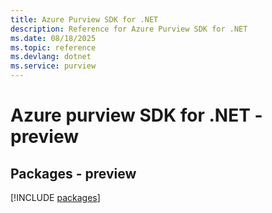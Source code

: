 ```yaml
---
title: Azure Purview SDK for .NET
description: Reference for Azure Purview SDK for .NET
ms.date: 08/18/2025
ms.topic: reference
ms.devlang: dotnet
ms.service: purview
---
```

# Azure purview SDK for .NET - preview
## Packages - preview
[!INCLUDE [packages](purview-index.md)]